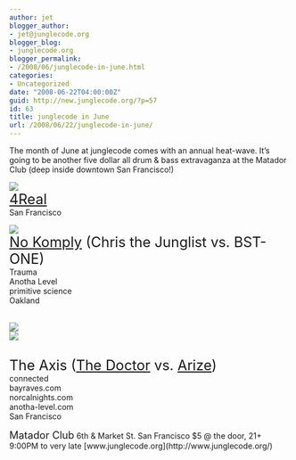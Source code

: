 ```yaml
---
author: jet
blogger_author:
- jet@junglecode.org
blogger_blog:
- junglecode.org
blogger_permalink:
- /2008/06/junglecode-in-june.html
categories:
- Uncategorized
date: "2008-06-22T04:00:00Z"
guid: http://new.junglecode.org/?p=57
id: 63
title: junglecode in June
url: /2008/06/22/junglecode-in-june/
---
```


The month of June at junglecode comes with an annual heat-wave. It’s going to be another five dollar all drum & bass extravaganza at the Matador Club (deep inside downtown San Francisco!)

![](http://www.junglecode.com/images/blog/4real_thumb.jpg)  
<span style="font-size:180%">[4Real](http://www.junglecode.com/images/blog/4real.jpg)</span>  
San Francisco

![](http://www.junglecode.com/images/blog/nokomply_thumb.jpg)  
<span style="font-size:180%">[No Komply](http://www.myspace.com/nokomply510) (Chris the Junglist vs. BST-ONE)</span>  
Trauma  
Anotha Level  
primitive science  
Oakland

<span style="font-size:180%"></span>  
![](http://www.junglecode.com/images/blog/arize_thumb.jpg)  
![](http://www.junglecode.com/images/blog/doctor_thumb.jpg)  
<span style="font-size:180%">  
The Axis ([The Doctor](http://www.myspace.com/thedoctor420) vs. [Arize](http://www.myspace.com/djarize))</span>  
connected  
bayraves.com  
norcalnights.com  
anotha-level.com  
San Francisco

<span style="font-size:130%">  
Matador Club</span>  
6th & Market St. San Francisco  
$5 @ the door, 21+  
9:00PM to very late  
[www.junglecode.org](http://www.junglecode.org/)